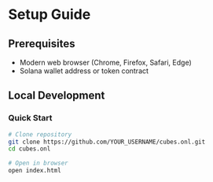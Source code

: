 # Setup Guide

## Prerequisites
- Modern web browser (Chrome, Firefox, Safari, Edge)
- Solana wallet address or token contract

## Local Development

### Quick Start
```bash
# Clone repository
git clone https://github.com/YOUR_USERNAME/cubes.onl.git
cd cubes.onl

# Open in browser
open index.html
